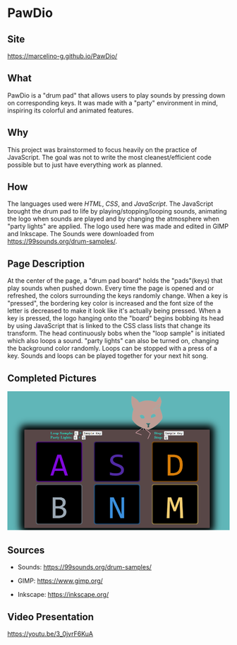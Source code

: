 # PawDio

## Site
  https://marcelino-g.github.io/PawDio/
  
## What
  PawDio is a "drum pad" that allows users to play sounds by pressing down on corresponding keys. It was made with a "party" environment in mind, inspiring its colorful and animated features.
  
## Why
  This project was brainstormed to focus heavily on the practice of JavaScript. The goal was not to write the most cleanest/efficient code possible but to just have everything work as planned.
  
## How
  The languages used were *HTML*, *CSS*, and *JavaScript*. The JavaScript brought the drum pad to life by playing/stopping/looping sounds, animating the logo when sounds are played and by changing the atmosphere when "party lights" are applied. The logo used here was made and edited in GIMP and Inkscape. The Sounds were downloaded from https://99sounds.org/drum-samples/. 
  
## Page Description
  At the center of the page, a "drum pad board" holds the "pads"(keys) that play sounds when pushed down. Every time the page is opened and or refreshed, the colors surrounding the keys randomly change. When a key is "pressed", the bordering key color is increased and the font size of the letter is decreased to make it look like it's actually being pressed. When a key is pressed, the logo hanging onto the "board" begins bobbing its head by using JavaScript that is linked to the CSS class lists that change its transform. The head continuously bobs when the "loop sample" is initiated which also loops a sound. "party lights" can also be turned on, changing the background color randomly. Loops can be stopped with a press of a key. Sounds and loops can be played together for your next hit song.
  
## Completed Pictures
  ![completed drum pad](./Rough%20draft%20and%20completed%20pics/PawDio2_final.png)
  
## Sources
  - Sounds: https://99sounds.org/drum-samples/
  
  - GIMP: https://www.gimp.org/
  
  - Inkscape: https://inkscape.org/
  
## Video Presentation
  https://youtu.be/3_0jvrF6KuA

